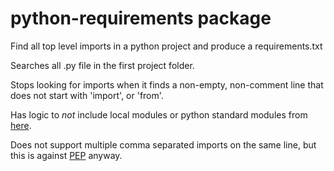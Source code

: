 # python-requirements package

Find all top level imports in a python project and produce a requirements.txt

Searches all .py file in the first project folder.

Stops looking for imports when it finds a non-empty, non-comment line that does not start with 'import', or 'from'.

Has logic to *not* include local modules or python standard modules from [here](https://docs.python.org/3.7/py-modindex.html "Python 3.7 module index").

Does not support multiple comma separated imports on the same line, but this is against [PEP](https://www.python.org/dev/peps/pep-0008/#imports "PEP8-imports") anyway. 
